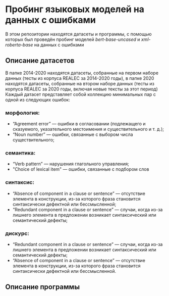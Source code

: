 # Пробинг языковых моделей на данных с ошибками  
В этом репозитории находятся датасеты и программы, с помощью которых был проведён пробинг моделей *bert-base-uncased* и *xml-roberta-base* на данных с ошибками  
## Описание датасетов  
В папке 2014-2020 находятся датасеты, собранные на первом наборе данных (тесты из корпуса REALEC за 2014-2020 годы), в папке 2020 находятся датасеты, собранные на втором наборе данных (тесты из корпуса REALEC за 2020 годы, включая новые тексты за этот период)  
Каждый датасет представляет собой коллекцию минимальных пар с одной из следующих ошибок:  
### морфология:
- “Agreement error” — ошибки в согласовании (подлежащего и сказуемого, указательного местоимения и существительного и т. д.);
- “Noun number” — ошибки, связанные с выбором числа существительного;
### семантика:  
- “Verb pattern” — нарушения глагольного управления;
- "Choice of lexical item" — ошибки, связанные с подбором слов
### синтаксис:
- “Absence of component in a clause or sentence” — отсутствие элемента в конструкции, из-за которого фраза становится синтаксически дефектной или бессмысленной;
- “Redundant component in a clause or sentence” — случаи, когда из-за лишнего элемента в предложении возникает синтаксический или семантический дефекты;
### дискурс:
- “Redundant component in a clause or sentence” — случаи, когда из-за лишнего элемента в предложении возникает синтаксический или семантический дефекты;
- “Absence of component in a clause or sentence” — отсутствие элемента в конструкции, из-за которого фраза становится синтаксически дефектной или бессмысленной.
## Описание программы  
